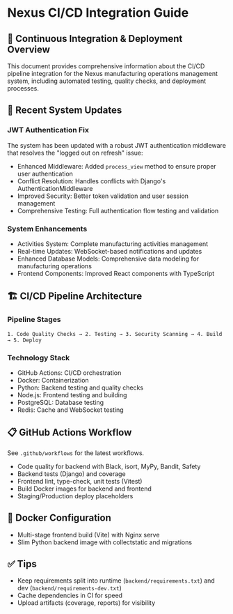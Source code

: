 # Nexus CI/CD Integration Guide

## 🚀 Continuous Integration & Deployment Overview

This document provides comprehensive information about the CI/CD pipeline integration for the Nexus manufacturing operations management system, including automated testing, quality checks, and deployment processes.

## 🔐 Recent System Updates

### JWT Authentication Fix
The system has been updated with a robust JWT authentication middleware that resolves the "logged out on refresh" issue:

- Enhanced Middleware: Added `process_view` method to ensure proper user authentication
- Conflict Resolution: Handles conflicts with Django's AuthenticationMiddleware
- Improved Security: Better token validation and user session management
- Comprehensive Testing: Full authentication flow testing and validation

### System Enhancements
- Activities System: Complete manufacturing activities management
- Real-time Updates: WebSocket-based notifications and updates
- Enhanced Database Models: Comprehensive data modeling for manufacturing operations
- Frontend Components: Improved React components with TypeScript

## 🏗️ CI/CD Pipeline Architecture

### Pipeline Stages
```
1. Code Quality Checks → 2. Testing → 3. Security Scanning → 4. Build → 5. Deploy
```

### Technology Stack
- GitHub Actions: CI/CD orchestration
- Docker: Containerization
- Python: Backend testing and quality checks
- Node.js: Frontend testing and building
- PostgreSQL: Database testing
- Redis: Cache and WebSocket testing

## 📋 GitHub Actions Workflow

See `.github/workflows` for the latest workflows.

- Code quality for backend with Black, isort, MyPy, Bandit, Safety
- Backend tests (Django) and coverage
- Frontend lint, type-check, unit tests (Vitest)
- Build Docker images for backend and frontend
- Staging/Production deploy placeholders

## 🐳 Docker Configuration

- Multi-stage frontend build (Vite) with Nginx serve
- Slim Python backend image with collectstatic and migrations

## ✅ Tips
- Keep requirements split into runtime (`backend/requirements.txt`) and dev (`backend/requirements-dev.txt`)
- Cache dependencies in CI for speed
- Upload artifacts (coverage, reports) for visibility
